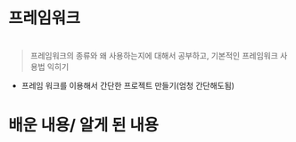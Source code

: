 # 프레임워크
#

> 프레임워크의 종류와 왜 사용하는지에 대해서 공부하고, 기본적인 프레임워크 사용법 익히기

* 프레임 워크를 이용해서 간단한 프로젝트 만들기(엄청 간단해도됨)

#

# 배운 내용/ 알게 된 내용